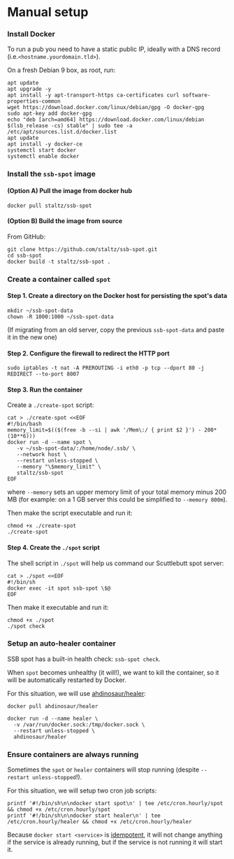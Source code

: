 # Manual setup

### Install Docker

To run a pub you need to have a static public IP, ideally with a DNS record (i.e.`<hostname.yourdomain.tld>`).

On a fresh Debian 9 box, as root, run:

```shell
apt update
apt upgrade -y
apt install -y apt-transport-https ca-certificates curl software-properties-common
wget https://download.docker.com/linux/debian/gpg -O docker-gpg
sudo apt-key add docker-gpg
echo "deb [arch=amd64] https://download.docker.com/linux/debian $(lsb_release -cs) stable" | sudo tee -a /etc/apt/sources.list.d/docker.list
apt update
apt install -y docker-ce
systemctl start docker
systemctl enable docker
```

### Install the `ssb-spot` image

#### (Option A) Pull the image from docker hub

```shell
docker pull staltz/ssb-spot
```

#### (Option B) Build the image from source

From GitHub:

```shell
git clone https://github.com/staltz/ssb-spot.git
cd ssb-spot
docker build -t staltz/ssb-spot .
```

### Create a container called `spot`

#### Step 1. Create a directory on the Docker host for persisting the spot's data

```shell
mkdir ~/ssb-spot-data
chown -R 1000:1000 ~/ssb-spot-data
```

(If migrating from an old server, copy the previous `ssb-spot-data` and paste it in the new one)

#### Step 2. Configure the firewall to redirect the HTTP port

```shell
sudo iptables -t nat -A PREROUTING -i eth0 -p tcp --dport 80 -j REDIRECT --to-port 8007
```

#### Step 3. Run the container

Create a `./create-spot` script:

```shell
cat > ./create-spot <<EOF
#!/bin/bash
memory_limit=$(($(free -b --si | awk '/Mem\:/ { print $2 }') - 200*(10**6)))
docker run -d --name spot \
   -v ~/ssb-spot-data/:/home/node/.ssb/ \
   --network host \
   --restart unless-stopped \
   --memory "\$memory_limit" \
   staltz/ssb-spot
EOF
```

where `--memory` sets an upper memory limit of your total memory minus 200 MB (for example: on a 1 GB server this could be simplified to `--memory 800m`).

Then make the script executable and run it:

```shell
chmod +x ./create-spot
./create-spot
```

#### Step 4. Create the `./spot` script

The shell script in `./spot` will help us command our Scuttlebutt spot server:

```shell
cat > ./spot <<EOF
#!/bin/sh
docker exec -it spot ssb-spot \$@
EOF
```

Then make it executable and run it:

```shell
chmod +x ./spot
./spot check
```

### Setup an auto-healer container

SSB spot has a built-in health check: `ssb-spot check`.

When `spot` becomes unhealthy (it will!), we want to kill the container, so it will be automatically restarted by Docker.

For this situation, we will use [ahdinosaur/healer](https://github.com/ahdinosaur/healer):

```shell
docker pull ahdinosaur/healer
```

```shell
docker run -d --name healer \
  -v /var/run/docker.sock:/tmp/docker.sock \
  --restart unless-stopped \
  ahdinosaur/healer
```

### Ensure containers are always running

Sometimes the `spot` or `healer` containers will stop running (despite `--restart unless-stopped`!).

For this situation, we will setup two cron job scripts:

```shell
printf '#!/bin/sh\n\ndocker start spot\n' | tee /etc/cron.hourly/spot && chmod +x /etc/cron.hourly/spot
printf '#!/bin/sh\n\ndocker start healer\n' | tee /etc/cron.hourly/healer && chmod +x /etc/cron.hourly/healer
```

Because `docker start <service>` is [idempotent](https://en.wikipedia.org/wiki/Idempotent), it will not change anything if the service is already running, but if the service is not running it will start it.
